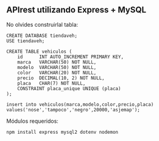 ## APIrest utilizando Express + MySQL

No olvides construirlal tabla:

```
CREATE DATABASE tiendaveh;
USE tiendaveh;

CREATE TABLE vehiculos (
    id      INT AUTO_INCREMENT PRIMARY KEY,
    marca   VARCHAR(50) NOT NULL,
    modelo  VARCHAR(50) NOT NULL,
    color   VARCHAR(20) NOT NULL,
    precio  DECIMAL(10, 2) NOT NULL,
    placa   CHAR(7) NOT NULL,
    CONSTRAINT placa_unique UNIQUE (placa)
);

insert into vehiculos(marca,modelo,color,precio,placa) values('nose','tampoco','negro',20000,'asjemap');
```

Módulos requeridos:
```
npm install express mysql2 dotenv nodemon
```